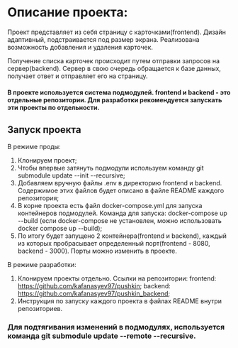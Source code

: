 # Описание проекта:

Проект представляет из себя страницу с карточками(frontend). Дизайн адаптивный, подстраивается под размер экрана. Реализована возможность добавления и удаления карточек.

Получение списка карточек происходит путем отправки запросов на сервер(backend). Сервер в свою очередь обращается к базе данных, получает ответ и отправляет его на страницу.

#### В проекте используется система подмодулей. frontend и backend - это отдельные репозитории. Для разработки рекомендуется запускать эти проекты по отдельности.

## Запуск проекта

В режиме проды:

1. Клонируем проект;
2. Чтобы впервые затянуть подмодули используем команду git submodule update --init --recursive;
3. Добавляем вручную файлы .env в директорию frontend и backend. Содержимое этих файлов будет описано в файле README каждого репозитория;
4. В корне проекта есть файл docker-compose.yml для запуска контейнеров подмодулей. Команда для запуска: docker-compose up --build (если docker-compose не установлен, можно использовать docker compose up --build);
5. По итогу будет запущено 2 контейнера(frontend и backend), каждый из которых пробрасывает определенный порт(frontend - 8080, backend - 3000). Порты можно изменить в проекте.

В режиме разработки:

1. Клонируем проекты отдельно. Ссылки на репозитории: frontend: https://github.com/kafanasyev97/pushkin; backend: https://github.com/kafanasyev97/pushkin_backend;
2. Инструкция по запуску каждого проекта в файлах README внутри репозиториев.

### Для подтягивания изменений в подмодулях, используется команда git submodule update --remote --recursive.
